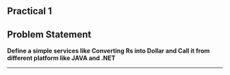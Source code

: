 ## Practical 1

## Problem Statement

**Define a simple services like Converting Rs into Dollar and Call it from different platform like JAVA and .NET**


---

